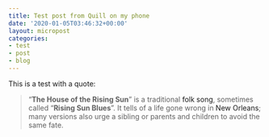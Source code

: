 ```yaml
---
title: Test post from Quill on my phone
date: '2020-01-05T03:46:32+00:00'
layout: micropost
categories:
- test
- post
- blog
---
```


This is a test with a quote:

> “**The House of the Rising Sun**” is a traditional <a title="Folk
> music">folk song</a>, sometimes called “**Rising Sun Blues**”. It
> tells of a life gone wrong in <a title="New Orleans">New Orleans</a>;
> many versions also urge a sibling or parents and children to avoid the
> same fate.

